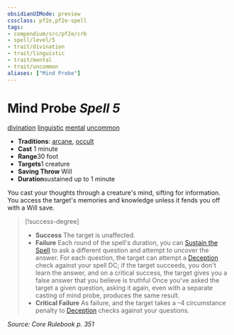 ```yaml
---
obsidianUIMode: preview
cssclass: pf2e,pf2e-spell
tags:
- compendium/src/pf2e/crb
- spell/level/5
- trait/divination
- trait/linguistic
- trait/mental
- trait/uncommon
aliases: ["Mind Probe"]
---
```

# Mind Probe *Spell 5*   
[divination](../../rules/traits/divination.md)  [linguistic](../../rules/traits/linguistic.md)  [mental](../../rules/traits/mental.md)  [uncommon](../../rules/traits/uncommon.md)  

- **Traditions**: [arcane](../../rules/traits/arcane.md), [occult](../../rules/traits/occult.md)
- **Cast** 1 minute 
- **Range**30 foot
- **Targets**1 creature
- **Saving Throw** Will
- **Duration**sustained up to 1 minute

You cast your thoughts through a creature's mind, sifting for information. You access the target's memories and knowledge unless it fends you off with a Will save.

> [!success-degree] 
> - **Success** The target is unaffected.
> - **Failure** Each round of the spell's duration, you can [Sustain the Spell](../../rules/actions/sustain-a-spell.md) to ask a different question and attempt to uncover the answer. For each question, the target can attempt a [Deception](../skills.md#Deception) check against your spell DC; if the target succeeds, you don't learn the answer, and on a critical success, the target gives you a false answer that you believe is truthful Once you've asked the target a given question, asking it again, even with a separate casting of mind probe, produces the same result.
> - **Critical Failure** As failure, and the target takes a –4 circumstance penalty to [Deception](../skills.md#Deception) checks against your questions.

*Source: Core Rulebook p. 351*